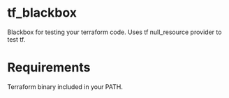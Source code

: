 # tf_blackbox
Blackbox for testing your terraform code. 
Uses tf null_resource provider to test tf. 

# Requirements
Terraform binary included in your PATH.
